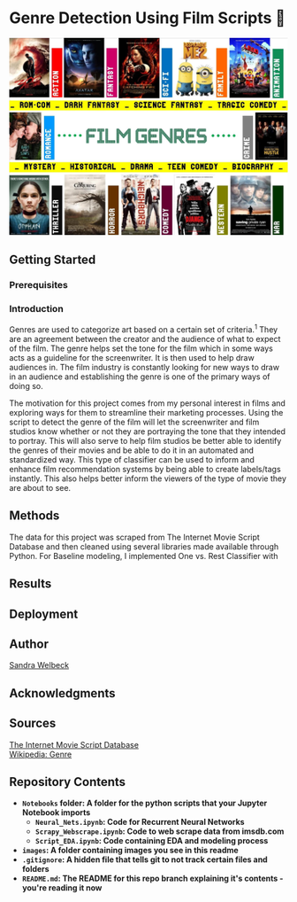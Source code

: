 # Genre Detection Using Film Scripts :movie_camera:
![](images/film_genre_image.jpg)

## Getting Started


### Prerequisites


### Introduction
Genres are used to categorize art based on a certain set of criteria.<sup>1</sup> They are an agreement between the creator and the audience of what to expect of the film. The genre helps set the tone for the film which in some ways acts as a guideline for the screenwriter. It is then used to help draw audiences in. The film industry is constantly looking for new ways to draw in an audience and establishing the genre is one of the primary ways of doing so.

The motivation for this project comes from my personal interest in films and exploring ways for them to streamline their marketing processes. Using the script to detect the genre of the film will let the screenwriter and film studios know whether or not they are portraying the tone that they intended to portray. This will also serve to help film studios be better able to identify the genres of their movies and be able to do it in an automated and standardized way. This type of classifier can be used to inform and enhance film recommendation systems by being able to create labels/tags instantly. This also helps better inform the viewers of the type of movie they are about to see.

## Methods
The data for this project was scraped from The Internet Movie Script Database and then cleaned using several libraries made available through Python. For Baseline modeling, I implemented One vs. Rest Classifier with 


## Results

## Deployment



## Author
[Sandra Welbeck](https://github.com/SWelbeck) <br>


## Acknowledgments


## Sources
[The Internet Movie Script Database](https://imsdb.com) <br>
[Wikipedia: Genre](https://en.wikipedia.org/wiki/Genre) <b>

## Repository Contents
- `Notebooks` folder: A folder for the python scripts that your Jupyter Notebook imports
  - `Neural_Nets.ipynb`: Code for Recurrent Neural Networks
  - `Scrapy_Webscrape.ipynb`: Code to web scrape data from imsdb.com
  - `Script_EDA.ipynb`: Code containing EDA and modeling process
- `images`: A folder containing images you see in this readme
- `.gitignore`: A hidden file that tells git to not track certain files and folders
- `README.md`: The README for this repo branch explaining it's contents - you're reading it now
